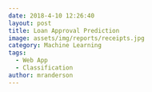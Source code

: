 ```yaml
---
date: 2018-4-10 12:26:40
layout: post
title: Loan Approval Prediction
image: assets/img/reports/receipts.jpg
category: Machine Learning
tags:
  - Web App
  - Classification
author: mranderson
---
```







